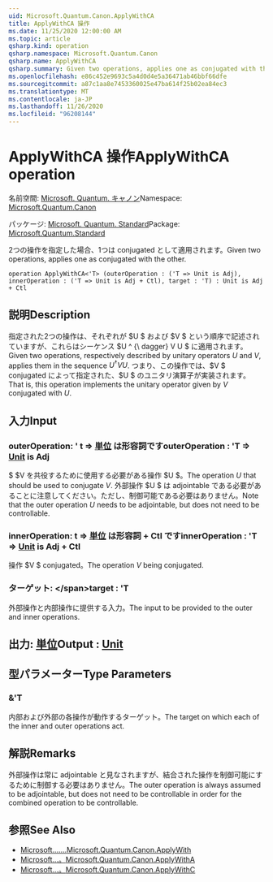 ```yaml
---
uid: Microsoft.Quantum.Canon.ApplyWithCA
title: ApplyWithCA 操作
ms.date: 11/25/2020 12:00:00 AM
ms.topic: article
qsharp.kind: operation
qsharp.namespace: Microsoft.Quantum.Canon
qsharp.name: ApplyWithCA
qsharp.summary: Given two operations, applies one as conjugated with the other.
ms.openlocfilehash: e86c452e9693c5a4d0d4e5a36471ab46bbf66dfe
ms.sourcegitcommit: a87c1aa8e7453360025e47ba614f25b02ea84ec3
ms.translationtype: MT
ms.contentlocale: ja-JP
ms.lasthandoff: 11/26/2020
ms.locfileid: "96208144"
---
```

# <a name="applywithca-operation"></a><span data-ttu-id="814ee-102">ApplyWithCA 操作</span><span class="sxs-lookup"><span data-stu-id="814ee-102">ApplyWithCA operation</span></span>

<span data-ttu-id="814ee-103">名前空間: [Microsoft. Quantum. キャノン](xref:Microsoft.Quantum.Canon)</span><span class="sxs-lookup"><span data-stu-id="814ee-103">Namespace: [Microsoft.Quantum.Canon](xref:Microsoft.Quantum.Canon)</span></span>

<span data-ttu-id="814ee-104">パッケージ: [Microsoft. Quantum. Standard](https://nuget.org/packages/Microsoft.Quantum.Standard)</span><span class="sxs-lookup"><span data-stu-id="814ee-104">Package: [Microsoft.Quantum.Standard](https://nuget.org/packages/Microsoft.Quantum.Standard)</span></span>


<span data-ttu-id="814ee-105">2つの操作を指定した場合、1つは conjugated として適用されます。</span><span class="sxs-lookup"><span data-stu-id="814ee-105">Given two operations, applies one as conjugated with the other.</span></span>

```qsharp
operation ApplyWithCA<'T> (outerOperation : ('T => Unit is Adj), innerOperation : ('T => Unit is Adj + Ctl), target : 'T) : Unit is Adj + Ctl
```


## <a name="description"></a><span data-ttu-id="814ee-106">説明</span><span class="sxs-lookup"><span data-stu-id="814ee-106">Description</span></span>

<span data-ttu-id="814ee-107">指定された2つの操作は、それぞれが $U $ および $V $ という順序で記述されていますが、これらはシーケンス $U ^ {\ dagger} V U $ に適用されます。</span><span class="sxs-lookup"><span data-stu-id="814ee-107">Given two operations, respectively described by unitary operators $U$ and $V$, applies them in the sequence $U^{\dagger} V U$.</span></span> <span data-ttu-id="814ee-108">つまり、この操作では、$V $ conjugated によって指定された、$U $ のユニタリ演算子が実装されます。</span><span class="sxs-lookup"><span data-stu-id="814ee-108">That is, this operation implements the unitary operator given by $V$ conjugated with $U$.</span></span>

## <a name="input"></a><span data-ttu-id="814ee-109">入力</span><span class="sxs-lookup"><span data-stu-id="814ee-109">Input</span></span>

### <a name="outeroperation--t--unit--is-adj"></a><span data-ttu-id="814ee-110">outerOperation: ' t => [単位](xref:microsoft.quantum.lang-ref.unit)  は形容詞です</span><span class="sxs-lookup"><span data-stu-id="814ee-110">outerOperation : 'T => [Unit](xref:microsoft.quantum.lang-ref.unit)  is Adj</span></span>

<span data-ttu-id="814ee-111">$ $V を共役するために使用する必要がある操作 $U $。</span><span class="sxs-lookup"><span data-stu-id="814ee-111">The operation $U$ that should be used to conjugate $V$.</span></span> <span data-ttu-id="814ee-112">外部操作 $U $ は adjointable である必要があることに注意してください。ただし、制御可能である必要はありません。</span><span class="sxs-lookup"><span data-stu-id="814ee-112">Note that the outer operation $U$ needs to be adjointable, but does not need to be controllable.</span></span>


### <a name="inneroperation--t--unit--is-adj--ctl"></a><span data-ttu-id="814ee-113">innerOperation: t => [単位](xref:microsoft.quantum.lang-ref.unit)  は形容詞 + Ctl です</span><span class="sxs-lookup"><span data-stu-id="814ee-113">innerOperation : 'T => [Unit](xref:microsoft.quantum.lang-ref.unit)  is Adj + Ctl</span></span>

<span data-ttu-id="814ee-114">操作 $V $ conjugated。</span><span class="sxs-lookup"><span data-stu-id="814ee-114">The operation $V$ being conjugated.</span></span>


### <a name="target--t"></a><span data-ttu-id="814ee-115">ターゲット: \</span><span class="sxs-lookup"><span data-stu-id="814ee-115">target : 'T</span></span>

<span data-ttu-id="814ee-116">外部操作と内部操作に提供する入力。</span><span class="sxs-lookup"><span data-stu-id="814ee-116">The input to be provided to the outer and inner operations.</span></span>



## <a name="output--unit"></a><span data-ttu-id="814ee-117">出力: [単位](xref:microsoft.quantum.lang-ref.unit)</span><span class="sxs-lookup"><span data-stu-id="814ee-117">Output : [Unit](xref:microsoft.quantum.lang-ref.unit)</span></span>



## <a name="type-parameters"></a><span data-ttu-id="814ee-118">型パラメーター</span><span class="sxs-lookup"><span data-stu-id="814ee-118">Type Parameters</span></span>

### <a name="t"></a><span data-ttu-id="814ee-119">&</span><span class="sxs-lookup"><span data-stu-id="814ee-119">'T</span></span>

<span data-ttu-id="814ee-120">内部および外部の各操作が動作するターゲット。</span><span class="sxs-lookup"><span data-stu-id="814ee-120">The target on which each of the inner and outer operations act.</span></span>

## <a name="remarks"></a><span data-ttu-id="814ee-121">解説</span><span class="sxs-lookup"><span data-stu-id="814ee-121">Remarks</span></span>

<span data-ttu-id="814ee-122">外部操作は常に adjointable と見なされますが、結合された操作を制御可能にするために制御する必要はありません。</span><span class="sxs-lookup"><span data-stu-id="814ee-122">The outer operation is always assumed to be adjointable, but does not need to be controllable in order for the combined operation to be controllable.</span></span>

## <a name="see-also"></a><span data-ttu-id="814ee-123">参照</span><span class="sxs-lookup"><span data-stu-id="814ee-123">See Also</span></span>

- [<span data-ttu-id="814ee-124">Microsoft.......</span><span class="sxs-lookup"><span data-stu-id="814ee-124">Microsoft.Quantum.Canon.ApplyWith</span></span>](xref:Microsoft.Quantum.Canon.ApplyWith)
- [<span data-ttu-id="814ee-125">Microsoft...。</span><span class="sxs-lookup"><span data-stu-id="814ee-125">Microsoft.Quantum.Canon.ApplyWithA</span></span>](xref:Microsoft.Quantum.Canon.ApplyWithA)
- [<span data-ttu-id="814ee-126">Microsoft...。</span><span class="sxs-lookup"><span data-stu-id="814ee-126">Microsoft.Quantum.Canon.ApplyWithC</span></span>](xref:Microsoft.Quantum.Canon.ApplyWithC)